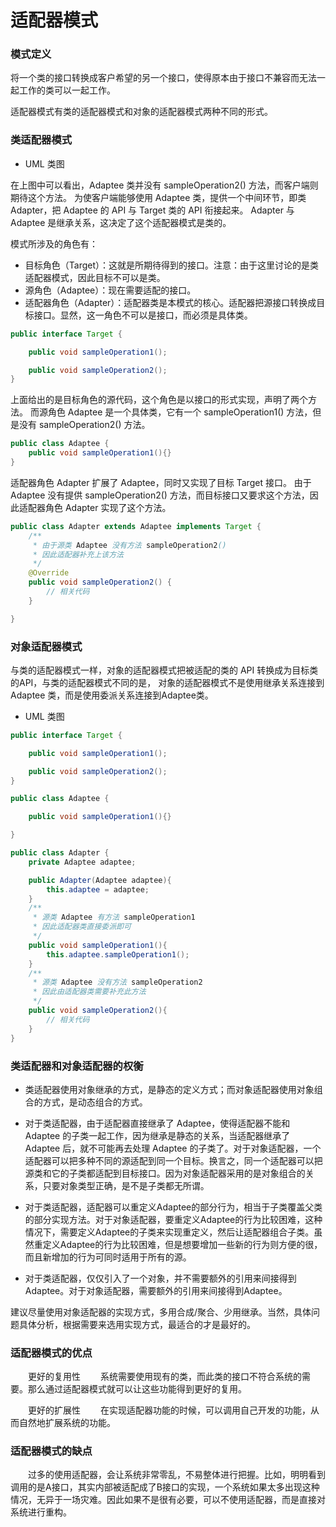 适配器模式
===

### 模式定义

将一个类的接口转换成客户希望的另一个接口，使得原本由于接口不兼容而无法一起工作的类可以一起工作。

适配器模式有类的适配器模式和对象的适配器模式两种不同的形式。

### 类适配器模式

- UML 类图



在上图中可以看出，Adaptee 类并没有 sampleOperation2() 方法，而客户端则期待这个方法。
为使客户端能够使用 Adaptee 类，提供一个中间环节，即类 Adapter，把 Adaptee 的 API 与 Target 类的 API 衔接起来。
Adapter 与 Adaptee 是继承关系，这决定了这个适配器模式是类的。

模式所涉及的角色有：

- 目标角色（Target）：这就是所期待得到的接口。注意：由于这里讨论的是类适配器模式，因此目标不可以是类。
- 源角色（Adaptee）：现在需要适配的接口。
- 适配器角色（Adapter）：适配器类是本模式的核心。适配器把源接口转换成目标接口。显然，这一角色不可以是接口，而必须是具体类。

```java
public interface Target {

    public void sampleOperation1();

    public void sampleOperation2();
}
```
上面给出的是目标角色的源代码，这个角色是以接口的形式实现，声明了两个方法。
而源角色 Adaptee 是一个具体类，它有一个 sampleOperation1() 方法，但是没有 sampleOperation2() 方法。

```java
public class Adaptee {
    public void sampleOperation1(){}
}
```

适配器角色 Adapter 扩展了 Adaptee，同时又实现了目标 Target 接口。
由于 Adaptee 没有提供 sampleOperation2() 方法，而目标接口又要求这个方法，因此适配器角色 Adapter 实现了这个方法。

```java
public class Adapter extends Adaptee implements Target {
    /**
     * 由于源类 Adaptee 没有方法 sampleOperation2()
     * 因此适配器补充上该方法
     */
    @Override
    public void sampleOperation2() {
        // 相关代码
    }

}
```

### 对象适配器模式

与类的适配器模式一样，对象的适配器模式把被适配的类的 API 转换成为目标类的API，与类的适配器模式不同的是，
对象的适配器模式不是使用继承关系连接到 Adaptee 类，而是使用委派关系连接到Adaptee类。

- UML 类图



```java
public interface Target {

    public void sampleOperation1();

    public void sampleOperation2();
}

public class Adaptee {

    public void sampleOperation1(){}

}

public class Adapter {
    private Adaptee adaptee;

    public Adapter(Adaptee adaptee){
        this.adaptee = adaptee;
    }
    /**
     * 源类 Adaptee 有方法 sampleOperation1
     * 因此适配器类直接委派即可
     */
    public void sampleOperation1(){
        this.adaptee.sampleOperation1();
    }
    /**
     * 源类 Adaptee 没有方法 sampleOperation2
     * 因此由适配器类需要补充此方法
     */
    public void sampleOperation2(){
        // 相关代码
    }
}
```

### 类适配器和对象适配器的权衡

- 类适配器使用对象继承的方式，是静态的定义方式；而对象适配器使用对象组合的方式，是动态组合的方式。

- 对于类适配器，由于适配器直接继承了 Adaptee，使得适配器不能和 Adaptee 的子类一起工作，因为继承是静态的关系，当适配器继承了 Adaptee 后，就不可能再去处理 Adaptee 的子类了。对于对象适配器，一个适配器可以把多种不同的源适配到同一个目标。换言之，同一个适配器可以把源类和它的子类都适配到目标接口。因为对象适配器采用的是对象组合的关系，只要对象类型正确，是不是子类都无所谓。

- 对于类适配器，适配器可以重定义Adaptee的部分行为，相当于子类覆盖父类的部分实现方法。对于对象适配器，要重定义Adaptee的行为比较困难，这种情况下，需要定义Adaptee的子类来实现重定义，然后让适配器组合子类。虽然重定义Adaptee的行为比较困难，但是想要增加一些新的行为则方便的很，而且新增加的行为可同时适用于所有的源。

- 对于类适配器，仅仅引入了一个对象，并不需要额外的引用来间接得到Adaptee。对于对象适配器，需要额外的引用来间接得到Adaptee。

建议尽量使用对象适配器的实现方式，多用合成/聚合、少用继承。当然，具体问题具体分析，根据需要来选用实现方式，最适合的才是最好的。

### 适配器模式的优点
　　更好的复用性
　　系统需要使用现有的类，而此类的接口不符合系统的需要。那么通过适配器模式就可以让这些功能得到更好的复用。

　　更好的扩展性
　　在实现适配器功能的时候，可以调用自己开发的功能，从而自然地扩展系统的功能。

### 适配器模式的缺点
　　过多的使用适配器，会让系统非常零乱，不易整体进行把握。比如，明明看到调用的是A接口，其实内部被适配成了B接口的实现，一个系统如果太多出现这种情况，无异于一场灾难。因此如果不是很有必要，可以不使用适配器，而是直接对系统进行重构。
